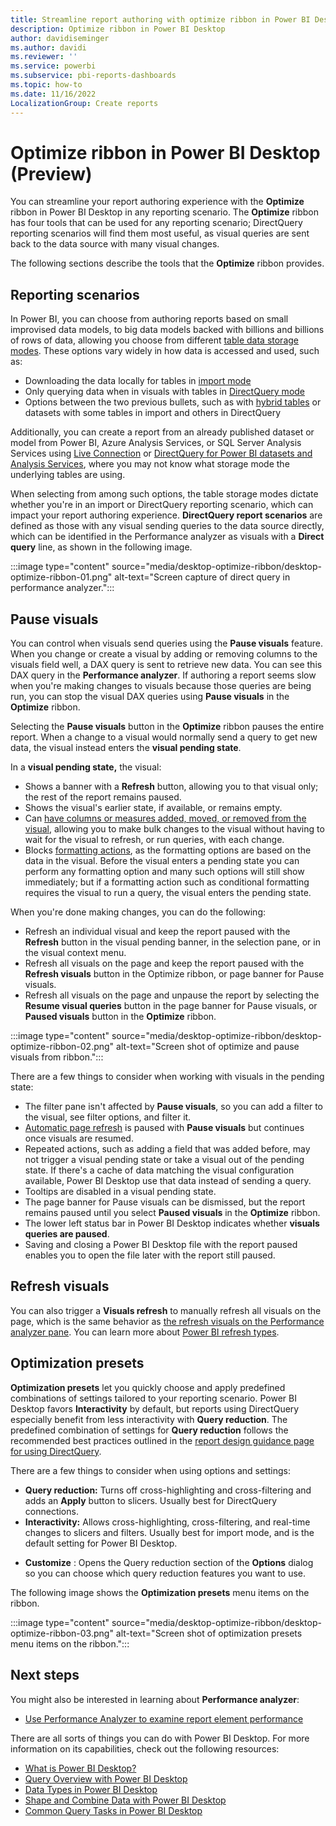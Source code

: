 ```yaml
---
title: Streamline report authoring with optimize ribbon in Power BI Desktop
description: Optimize ribbon in Power BI Desktop
author: davidiseminger
ms.author: davidi
ms.reviewer: ''
ms.service: powerbi
ms.subservice: pbi-reports-dashboards
ms.topic: how-to
ms.date: 11/16/2022
LocalizationGroup: Create reports
---
```

# Optimize ribbon in Power BI Desktop (Preview)

You can streamline your report authoring experience with the **Optimize** ribbon in Power BI Desktop in any reporting scenario. The **Optimize** ribbon has four tools that can be used for any reporting scenario; DirectQuery reporting scenarios will find them most useful, as visual queries are sent back to the data source with many visual changes.

The following sections describe the tools that the **Optimize** ribbon provides. 

## Reporting scenarios

In Power BI, you can choose from authoring reports based on small improvised data models, to big data models backed with billions and billions of rows of data, allowing you choose from different [table data storage modes](../transform-model/desktop-storage-mode.md). These options vary widely in how data is accessed and used, such as: 

* Downloading the data locally for tables in [import mode](../connect-data/desktop-directquery-about#import-connections.md)
* Only querying data when in visuals with tables in [DirectQuery mode](https://learn.microsoft.com/power-bi/connect-data/desktop-directquery-about#import-connections)
* Options between the two previous bullets, such as with [hybrid tables](https://powerbi.microsoft.com/blog/announcing-public-preview-of-hybrid-tables-in-power-bi-premium/) or datasets with some tables in import and others in DirectQuery

Additionally, you can create a report from an already published dataset or model from Power BI, Azure Analysis Services, or SQL Server Analysis Services using [Live Connection](https://learn.microsoft.com/power-bi/connect-data/desktop-directquery-about#import-connections) or [DirectQuery for Power BI datasets and Analysis Services](https://learn.microsoft.com/power-bi/connect-data/desktop-directquery-datasets-azure-analysis-services), where you may not know what storage mode the underlying tables are using.

When selecting from among such options, the table storage modes dictate whether you're in an import or DirectQuery reporting scenario, which can impact your report authoring experience. **DirectQuery report scenarios** are defined as those with any visual sending queries to the data source directly, which can be identified in the Performance analyzer as visuals with a **Direct query** line, as shown in the following image.

:::image type="content" source="media/desktop-optimize-ribbon/desktop-optimize-ribbon-01.png" alt-text="Screen capture of direct query in performance analyzer.":::


## Pause visuals

You can control when visuals send queries using the **Pause visuals** feature. When you change or create a visual by adding or removing columns to the visuals field well, a DAX query is sent to retrieve new data. You can see this DAX query in the **Performance analyzer**. If authoring a report seems slow when you're making changes to visuals because those queries are being run, you can stop the visual DAX queries using **Pause visuals** in the **Optimize** ribbon.

Selecting the **Pause visuals** button in the **Optimize** ribbon pauses the entire report. When a change to a visual would normally send a query to get new data, the visual instead enters the **visual pending state**.

In a **visual pending state,** the visual:

* Shows a banner with a **Refresh** button, allowing you to that visual only; the rest of the report remains paused.
* Shows the visual's earlier state, if available, or remains empty.
* Can [have columns or measures added, moved, or removed from the visual](../transform-model/desktop-field-list.md), allowing you to make bulk changes to the visual without having to wait for the visual to refresh, or run queries, with each change.
* Blocks [formatting actions](../create-reports/service-the-report-editor-take-a-tour#format-your-visuals.md), as the formatting options are based on the data in the visual. Before the visual enters a pending state you can perform any formatting option and many such options will still show immediately; but if a formatting action such as conditional formatting requires the visual to run a query, the visual enters the pending state.

When you're done making changes, you can do the following:

* Refresh an individual visual and keep the report paused with the **Refresh** button in the visual pending banner, in the selection pane, or in the visual context menu.
* Refresh all visuals on the page and keep the report paused with the **Refresh visuals** button in the Optimize ribbon, or page banner for Pause visuals.
* Refresh all visuals on the page and unpause the report by selecting the **Resume visual queries** button in the page banner for Pause visuals, or **Paused visuals** button in the **Optimize** ribbon.

:::image type="content" source="media/desktop-optimize-ribbon/desktop-optimize-ribbon-02.png" alt-text="Screen shot of optimize and pause visuals from ribbon.":::

There are a few things to consider when working with visuals in the pending state:

* The filter pane isn't affected by **Pause visuals**, so you can add a filter to the visual, see filter options, and filter it.
* [Automatic page refresh](../create-reports/desktop-automatic-page-refresh.md) is paused with **Pause visuals** but continues once visuals are resumed.
* Repeated actions, such as adding a field that was added before, may not trigger a visual pending state or take a visual out of the pending state. If there's a cache of data matching the visual configuration available, Power BI Desktop use that data instead of sending a query.
* Tooltips are disabled in a visual pending state.
* The page banner for Pause visuals can be dismissed, but the report remains paused until you select **Paused visuals** in the **Optimize** ribbon.
* The lower left status bar in Power BI Desktop indicates whether **visuals queries are paused**.
* Saving and closing a Power BI Desktop file with the report paused enables you to open the file later with the report still paused.



## Refresh visuals

You can also trigger a **Visuals refresh** to manually refresh all visuals on the page, which is the same behavior as [the refresh visuals on the Performance analyzer pane](../create-reports/desktop-performance-analyzer#refreshing-visuals.md). You can learn more about [Power BI refresh types](../connect-data/refresh-data#power-bi-refresh-types.md).

## Optimization presets

**Optimization presets** let you quickly choose and apply predefined combinations of settings tailored to your reporting scenario. Power BI Desktop favors **Interactivity** by default, but reports using DirectQuery especially benefit from less interactivity with **Query reduction**. The predefined combination of settings for **Query reduction** follows the recommended best practices outlined in the [report design guidance page for using DirectQuery](../connect-data/desktop-directquery-about.md#report-design-guidance).

There are a few things to consider when using options and settings:

* **Query reduction:** Turns off cross-highlighting and cross-filtering and adds an **Apply** button to slicers. Usually best for DirectQuery connections.
* **Interactivity:** Allows cross-highlighting, cross-filtering, and real-time changes to slicers and filters. Usually best for import mode, and is the default setting for Power BI Desktop.
- **Customize** : Opens the Query reduction section of the **Options** dialog so you can choose which query reduction features you want to use.

The following image shows the **Optimization presets** menu items on the ribbon.

:::image type="content" source="media/desktop-optimize-ribbon/desktop-optimize-ribbon-03.png" alt-text="Screen shot of optimization presets menu items on the ribbon.":::


## Next steps
You might also be interested in learning about **Performance analyzer**:
* [Use Performance Analyzer to examine report element performance](desktop-performance-analyzer.md)

There are all sorts of things you can do with Power BI Desktop. For more information on its capabilities, check out the following resources:

* [What is Power BI Desktop?](../fundamentals/desktop-what-is-desktop.md)
* [Query Overview with Power BI Desktop](../transform-model/desktop-query-overview.md)
* [Data Types in Power BI Desktop](../connect-data/desktop-data-types.md)
* [Shape and Combine Data with Power BI Desktop](../connect-data/desktop-shape-and-combine-data.md)
* [Common Query Tasks in Power BI Desktop](../transform-model/desktop-common-query-tasks.md)
